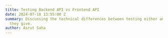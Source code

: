 ```yaml
---
title: Testing Backend API vs Frontend API
date: 2024-07-18 13:55:00 Z
summary: Discussing the technical differences between testing either and what value
  they give.
author: Asrut Saha
---
```


